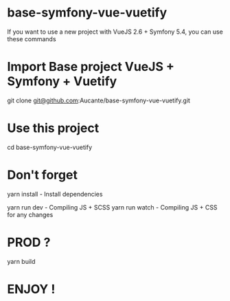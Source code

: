 # base-symfony-vue-vuetify 

If you want to use a new project with VueJS 2.6 + Symfony 5.4, you can use these commands

# Import Base project VueJS + Symfony + Vuetify

git clone git@github.com:Aucante/base-symfony-vue-vuetify.git

# Use this project

cd base-symfony-vue-vuetify

# Don't forget 

yarn install - Install dependencies

yarn run dev - Compiling JS + SCSS
yarn run watch - Compiling JS + CSS for any changes

# PROD ?

yarn build


# ENJOY !
